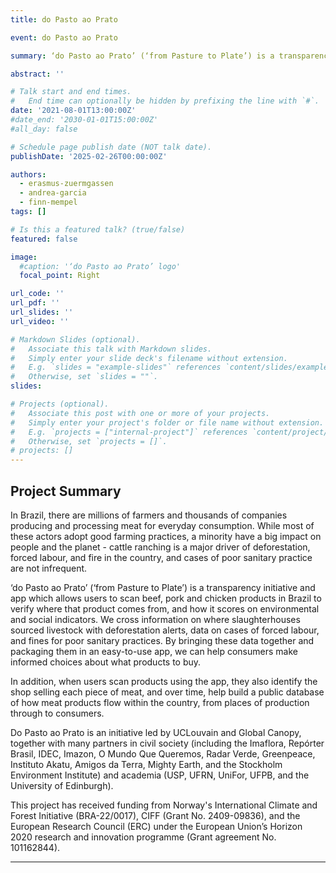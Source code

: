 ```yaml
---
title: do Pasto ao Prato

event: do Pasto ao Prato

summary: ‘do Pasto ao Prato’ (‘from Pasture to Plate’) is a transparency initiative and app which allows users to scan beef, pork and chicken products in Brazil to verify where that product comes from, and how it scores on environmental and social indicators.

abstract: ''

# Talk start and end times.
#   End time can optionally be hidden by prefixing the line with `#`.
date: '2021-08-01T13:00:00Z'
#date_end: '2030-01-01T15:00:00Z'
#all_day: false

# Schedule page publish date (NOT talk date).
publishDate: '2025-02-26T00:00:00Z'

authors: 
  - erasmus-zuermgassen
  - andrea-garcia
  - finn-mempel
tags: []

# Is this a featured talk? (true/false)
featured: false

image:
  #caption: '‘do Pasto ao Prato’ logo'
  focal_point: Right

url_code: ''
url_pdf: ''
url_slides: ''
url_video: ''

# Markdown Slides (optional).
#   Associate this talk with Markdown slides.
#   Simply enter your slide deck's filename without extension.
#   E.g. `slides = "example-slides"` references `content/slides/example-slides.md`.
#   Otherwise, set `slides = ""`.
slides:

# Projects (optional).
#   Associate this post with one or more of your projects.
#   Simply enter your project's folder or file name without extension.
#   E.g. `projects = ["internal-project"]` references `content/project/deep-learning/index.md`.
#   Otherwise, set `projects = []`.
# projects: []
---
```


## Project Summary 

In Brazil, there are millions of farmers and thousands of companies producing and processing meat for everyday consumption. While most of these actors adopt good farming practices, a minority have a big impact on people and the planet - cattle ranching is a major driver of deforestation, forced labour, and fire in the country, and cases of poor sanitary practice are not infrequent.

‘do Pasto ao Prato’ (‘from Pasture to Plate’) is a transparency initiative and app which allows users to scan beef, pork and chicken products in Brazil to verify where that product comes from, and how it scores on environmental and social indicators.
We cross information on where slaughterhouses sourced livestock with deforestation alerts, data on cases of forced labour, and fines for poor sanitary practices. By bringing these data together and packaging them in an easy-to-use app, we can help consumers make informed choices about what products to buy.

In addition, when users scan products using the app, they also identify the shop selling each piece of meat, and over time, help build a public database of how meat products flow within the country, from places of production through to consumers.

Do Pasto ao Prato is an initiative led by UCLouvain and Global Canopy, together with many partners in civil society (including the Imaflora, Repórter Brasil, IDEC, Imazon, O Mundo Que Queremos, Radar Verde, Greenpeace, Instituto Akatu, Amigos da Terra, Mighty Earth, and the Stockholm Environment Institute) and academia (USP, UFRN, UniFor, UFPB, and the University of Edinburgh).

This project has received funding from Norway's International Climate and Forest Initiative (BRA-22/0017), CIFF (Grant No. 2409-09836), and the European Research Council (ERC) under the European Union’s Horizon 2020 research and innovation programme (Grant agreement No. 101162844).

---